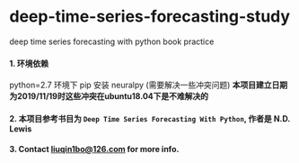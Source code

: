 # deep-time-series-forecasting-study
deep time series forecasting with python book practice
#### 1. 环境依赖 
python=2.7 环境下 pip 安装 neuralpy (需要解决一些冲突问题) 
**本项目建立日期为2019/11/19时这些冲突在ubuntu18.04下是不难解决的**
#### 2. 本项目参考书目为 `Deep Time Series Forecasting With Python`, 作者是 N.D. Lewis
#### 3. Contact liuqin1bo@126.com for more info.
